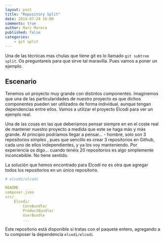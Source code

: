 ```yaml
---
layout: post
title: "Repository Split"
date: 2014-07-24 16:00
comments: true
author: Marc Morera
published: false
categories:
    - git split
---
```

Una de las técnicas mas chulas que tiene git es lo llamado `git subtree split`.
Os preguntareis para que sirve tal maravilla. Pues vamos a poner un ejemplo.

Escenario
---------

Tenemos un proyecto muy grande con distintos componentes. Imaginemos que una de
las particularidades de nuestro proyecto es que dichos componentes pueden ser
utilizados de forma individual, aunque tengan dependencias entre ellos. Vamos a
utilizar el proyecto Elcodi para ver un ejemplo real.

Una de las cosas en las que deberíamos pensar siempre en en el coste real de
mantener nuestro proyecto a medida que este se haga más y más grande. Al
principio podríamos llegar a pensar... - hombre, solo son 3 repositorios simples
, pues que sencillo es crear 3 repositorios en Github, cada uno de ellos
independientes, y ya los voy manteniendo. Por experiencia os digo... cuando
tenéis 20 repositorios es algo simplemente inconcebible. No tiene sentido.

La solución que hemos encontrado para Elcodi no es otra que agregar todos los
repositorios en un único repositorio.

``` yml
# elcodi/elcodi

README
composer.json
src/
    Elcodi/
        CoreBundle/
        ProductBundle/
        UserBundle
        ...
```

Este repositorio está disponible si tratas con el paquete entero, agregando a tu
composer la dependencia `elcodi/elcodi`